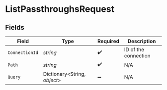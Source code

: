 # ListPassthroughsRequest


## Fields

| Field                        | Type                         | Required                     | Description                  |
| ---------------------------- | ---------------------------- | ---------------------------- | ---------------------------- |
| `ConnectionId`               | *string*                     | :heavy_check_mark:           | ID of the connection         |
| `Path`                       | *string*                     | :heavy_check_mark:           | N/A                          |
| `Query`                      | Dictionary<String, *object*> | :heavy_minus_sign:           | N/A                          |